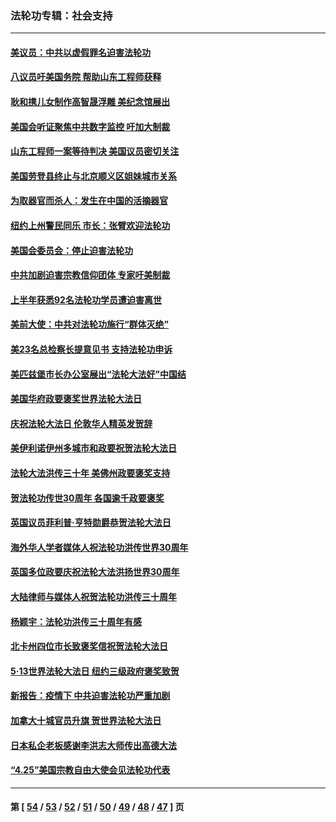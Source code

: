 ### 法轮功专辑：社会支持
---
#### [美议员：中共以虚假罪名迫害法轮功](../../pages/nf4386/n13841083.md?10100430) 
#### [八议员吁美国务院 帮助山东工程师获释](../../pages/nf4386/n13836379.md?10100430) 
#### [耿和携儿女制作高智晟浮雕 美纪念馆展出](../../pages/nf4386/n13829624.md?10100430) 
#### [美国会听证聚焦中共数字监控 吁加大制裁](../../pages/nf4386/n13825083.md?10100430) 
#### [山东工程师一案等待判决 美国议员密切关注](../../pages/nf4386/n13815065.md?10100430) 
#### [美国劳登县终止与北京顺义区姐妹城市关系](../../pages/nf4386/n13811030.md?10100430) 
#### [为取器官而杀人：发生在中国的活摘器官](../../pages/nf4386/n13794731.md?10100430) 
#### [纽约上州警民同乐 市长：张臂欢迎法轮功](../../pages/nf4386/n13794375.md?10100430) 
#### [美国会委员会：停止迫害法轮功](../../pages/nf4386/n13788164.md?10100430) 
#### [中共加剧迫害宗教信仰团体 专家吁美制裁](../../pages/nf4386/n13780252.md?10100430) 
#### [上半年获悉92名法轮功学员遭迫害离世](../../pages/nf4386/n13772701.md?10100430) 
#### [美前大使：中共对法轮功施行“群体灭绝”](../../pages/nf4386/n13771705.md?10100430) 
#### [美23名总检察长提意见书 支持法轮功申诉](../../pages/nf4386/n13766596.md?10100430) 
#### [美匹兹堡市长办公室展出“法轮大法好”中国结](../../pages/nf4386/n13749721.md?10100430) 
#### [美国华府政要褒奖世界法轮大法日](../../pages/nf4386/n13743770.md?10100430) 
#### [庆祝法轮大法日 伦敦华人精英发贺辞](../../pages/nf4386/n13741593.md?10100430) 
#### [美伊利诺伊州多城市和政要祝贺法轮大法日](../../pages/nf4386/n13737149.md?10100430) 
#### [法轮大法洪传三十年 美佛州政要褒奖支持](../../pages/nf4386/n13737103.md?10100430) 
#### [贺法轮功传世30周年 各国逾千政要褒奖](../../pages/nf4386/n13735828.md?10100430) 
#### [英国议员菲利普‧亨特勋爵恭贺法轮大法日](../../pages/nf4386/n13736187.md?10100430) 
#### [海外华人学者媒体人祝法轮功洪传世界30周年](../../pages/nf4386/n13735835.md?10100430) 
#### [英国多位政要庆祝法轮大法洪扬世界30周年](../../pages/nf4386/n13734739.md?10100430) 
#### [大陆律师与媒体人祝贺法轮功洪传三十周年](../../pages/nf4386/n13735062.md?10100430) 
#### [杨颖宇：法轮功洪传三十周年有感](../../pages/nf4386/n13734884.md?10100430) 
#### [北卡州四位市长致褒奖信祝贺法轮大法日](../../pages/nf4386/n13733292.md?10100430) 
#### [5·13世界法轮大法日 纽约三级政府褒奖致贺](../../pages/nf4386/n13732651.md?10100430) 
#### [新报告：疫情下 中共迫害法轮功严重加剧](../../pages/nf4386/n13732612.md?10100430) 
#### [加拿大十城官员升旗 贺世界法轮大法日](../../pages/nf4386/n13729166.md?10100430) 
#### [日本私企老板感谢李洪志大师传出高德大法](../../pages/nf4386/n13726335.md?10100430) 
#### [“4.25”美国宗教自由大使会见法轮功代表](../../pages/nf4386/n13724124.md?10100430) 

---
#### 第 [ [54](./54.md?10100430) / [53](./53.md?10100430) / [52](./52.md?10100430) / [51](./51.md?10100430) / [50](./50.md?10100430) / [49](./49.md?10100430) / [48](./48.md?10100430) / [47](./47.md?10100430) ] 页
